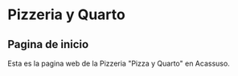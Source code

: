 # Pizzeria y Quarto
## Pagina de inicio

Esta es la pagina web de la Pizzeria "Pizza y Quarto" en Acassuso.
